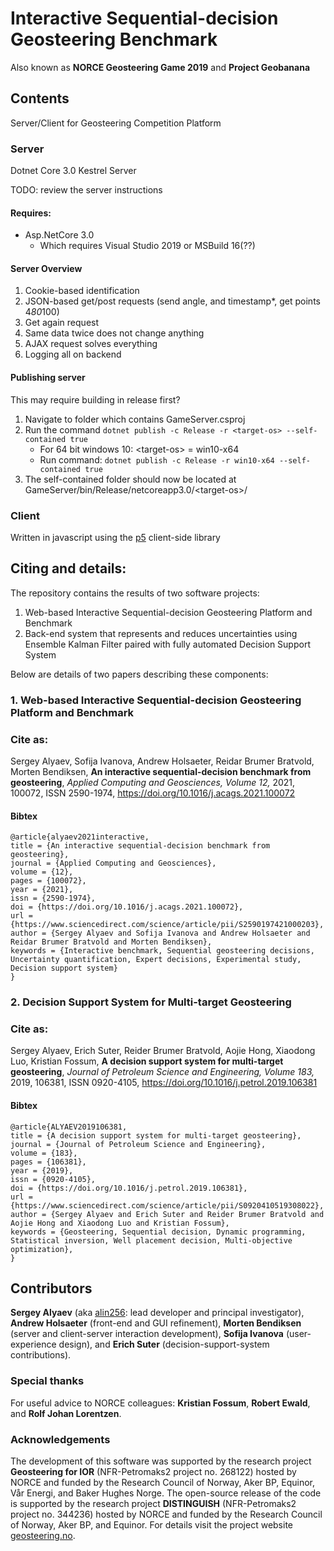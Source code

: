 # Interactive Sequential-decision Geosteering Benchmark
Also known as **NORCE Geosteering Game 2019** and **Project Geobanana**

## Contents
Server/Client for Geosteering Competition Platform

### Server
Dotnet Core 3.0 Kestrel Server

TODO: review the server instructions

#### Requires:
* Asp.NetCore 3.0
  * Which requires Visual Studio 2019 or MSBuild 16(??)

#### Server Overview
1.	Cookie-based identification
2.	JSON-based get/post requests (send angle, and timestamp*, get points 4*80*100)
3.	Get again request
4.	Same data twice does not change anything
5.	AJAX request solves everything
6.	Logging all on backend 

#### Publishing server
This may require building in release first?
1. Navigate to folder which contains GameServer.csproj
2. Run the command `dotnet publish -c Release -r <target-os> --self-contained true`
   * For 64 bit windows 10: \<target-os> = win10-x64
   * Run command:  `dotnet publish -c Release -r win10-x64 --self-contained true`
3. The self-contained folder should now be located at GameServer/bin/Release/netcoreapp3.0/\<target-os>/

### Client
Written in javascript using the [p5](https://p5js.org/) client-side library

## Citing and details: 

The repository contains the results of two software projects:
1. Web-based Interactive Sequential-decision Geosteering Platform and Benchmark
2. Back-end system that represents and reduces uncertainties using Ensemble Kalman Filter paired with fully automated Decision Support System

Below are details of two papers describing these components:

### 1. Web-based Interactive Sequential-decision Geosteering Platform and Benchmark
### Cite as:

Sergey Alyaev, Sofija Ivanova, Andrew Holsaeter, Reidar Brumer Bratvold, Morten Bendiksen,
**An interactive sequential-decision benchmark from geosteering**,
*Applied Computing and Geosciences, Volume 12,*
2021,
100072,
ISSN 2590-1974,
https://doi.org/10.1016/j.acags.2021.100072

#### Bibtex
```
@article{alyaev2021interactive,
title = {An interactive sequential-decision benchmark from geosteering},
journal = {Applied Computing and Geosciences},
volume = {12},
pages = {100072},
year = {2021},
issn = {2590-1974},
doi = {https://doi.org/10.1016/j.acags.2021.100072},
url = {https://www.sciencedirect.com/science/article/pii/S2590197421000203},
author = {Sergey Alyaev and Sofija Ivanova and Andrew Holsaeter and Reidar Brumer Bratvold and Morten Bendiksen},
keywords = {Interactive benchmark, Sequential geosteering decisions, Uncertainty quantification, Expert decisions, Experimental study, Decision support system}
}
```

### 2. Decision Support System for Multi-target Geosteering
### Cite as:
Sergey Alyaev, Erich Suter, Reider Brumer Bratvold, Aojie Hong, Xiaodong Luo, Kristian Fossum,
**A decision support system for multi-target geosteering**,
*Journal of Petroleum Science and Engineering, Volume 183,*
2019,
106381,
ISSN 0920-4105,
https://doi.org/10.1016/j.petrol.2019.106381

#### Bibtex
```
@article{ALYAEV2019106381,
title = {A decision support system for multi-target geosteering},
journal = {Journal of Petroleum Science and Engineering},
volume = {183},
pages = {106381},
year = {2019},
issn = {0920-4105},
doi = {https://doi.org/10.1016/j.petrol.2019.106381},
url = {https://www.sciencedirect.com/science/article/pii/S0920410519308022},
author = {Sergey Alyaev and Erich Suter and Reider Brumer Bratvold and Aojie Hong and Xiaodong Luo and Kristian Fossum},
keywords = {Geosteering, Sequential decision, Dynamic programming, Statistical inversion, Well placement decision, Multi-objective optimization},
}
```

## Contributors

**Sergey Alyaev** (aka [alin256](https://github.com/alin256): lead developer and principal investigator),
**Andrew Holsaeter** (front-end and GUI refinement),
**Morten Bendiksen** (server and client-server interaction development),
**Sofija Ivanova** (user-experience design), and
**Erich Suter** (decision-support-system contributions).
### Special thanks
For useful advice to NORCE colleagues: **Kristian Fossum**, **Robert Ewald**, and **Rolf Johan Lorentzen**.

### Acknowledgements 
The development of this software
was supported by the research project <b>Geosteering for IOR</b> 
(NFR-Petromaks2 project no. 268122) hosted by NORCE and funded by the Research Council of Norway, Aker BP, Equinor, Vår Energi, and Baker Hughes Norge.
The open-source release of the code is supported by the research project <b>DISTINGUISH</b>
(NFR-Petromaks2 project no. 344236) hosted by NORCE and funded by the Research Council of Norway, Aker BP, and Equinor.
For details visit the project website [geosteering.no](https://geosteering.no/).


